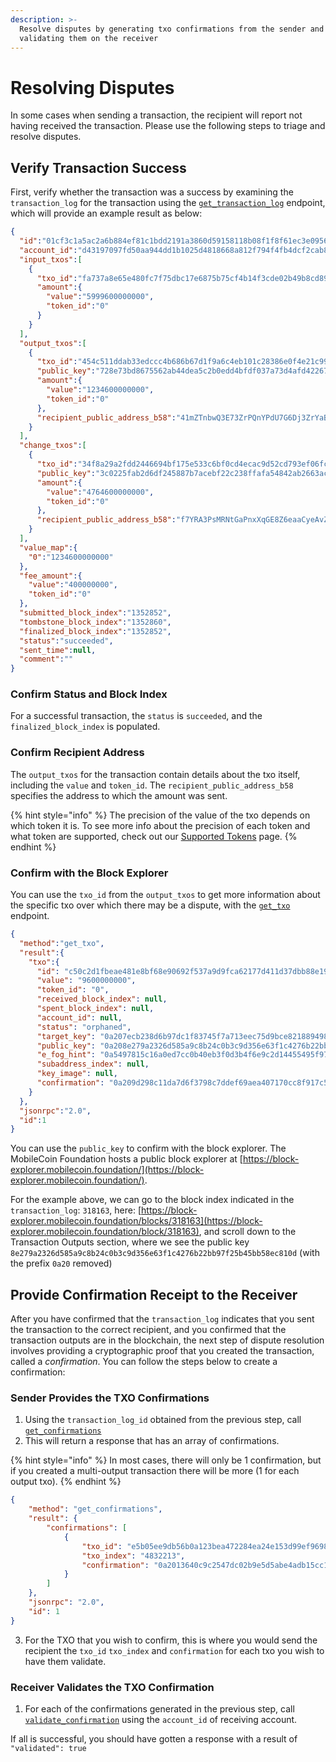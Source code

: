 ```yaml
---
description: >-
  Resolve disputes by generating txo confirmations from the sender and
  validating them on the receiver
---
```


# Resolving Disputes

In some cases when sending a transaction, the recipient will report not having received the transaction. Please use the
following steps to triage and resolve disputes.

## Verify Transaction Success

First, verify whether the transaction was a success by examining the `transaction_log` for the transaction using
the [`get_transaction_log`](../api-endpoints/v2/transaction/transaction-log/get_transaction_log.md) endpoint, which
will provide an example result as below:

```json
{
  "id":"01cf3c1a5ac2a6b884ef81c1bdd2191a3860d59158118b08f1f8f61ec3e09567",
  "account_id":"d43197097fd50aa944dd1b1025d4818668a812f794f4fb4dcf2cab890d3430ee",
  "input_txos":[
    {
      "txo_id":"fa737a8e65e480fc7f75dbc17e6875b75cf4b14f3cde02b49b8cd8921fdf7dbb",
      "amount":{
        "value":"5999600000000",
        "token_id":"0"
      }
    }
  ],
  "output_txos":[
    {
      "txo_id":"454c511ddab33edccc4b686b67d1f9a6c4eb101c28386e0f4e21c994ea35aa2f",
      "public_key":"728e73bd8675562ab44dea5c2b0edd4bfdf037a73d4afd42267442337c60f73b",
      "amount":{
        "value":"1234600000000",
        "token_id":"0"
      },
      "recipient_public_address_b58":"41mZTnbwQ3E73ZrPQnYPdU7G6Dj3ZrYaBkrcAYPNgm61P7gBvzUke94HQB8ztPaAu1y1NCFyUAoRyYsCMixeKpUvMK64QYC1NDd7YneACJk"
    }
  ],
  "change_txos":[
    {
      "txo_id":"34f8a29a2fdd2446694bf175e533c6bf0cd4ecac9d52cd793ef06fc011661b89",
      "public_key":"3c0225fab2d6df245887b7acebf22c238ffafa54842ab2663ac27833975a2212",
      "amount":{
        "value":"4764600000000",
        "token_id":"0"
      },
      "recipient_public_address_b58":"f7YRA3PsMRNtGaPnxXqGE8Z6eaaCyeAvZtvpkze86aWxcF7a4Kcz1t7p827GHRqM93iWHvqqrp2poG1QxX4xVidAXNuBGzwpCsEoAouq5h"
    }
  ],
  "value_map":{
    "0":"1234600000000"
  },
  "fee_amount":{
    "value":"400000000",
    "token_id":"0"
  },
  "submitted_block_index":"1352852",
  "tombstone_block_index":"1352860",
  "finalized_block_index":"1352852",
  "status":"succeeded",
  "sent_time":null,
  "comment":""
}
```

### Confirm Status and Block Index

For a successful transaction, the `status` is `succeeded`, and the `finalized_block_index` is populated.

### Confirm Recipient Address

The `output_txos` for the transaction contain details about the txo itself, including the `value` and `token_id`.
The `recipient_public_address_b58` specifies the address to which the amount was sent.

{% hint style="info" %}
The precision of the value of the txo depends on which token it is. To see more info about the precision of each token
and what token are supported, check out our [Supported Tokens](../usage/supported-token-metadata.md) page.
{% endhint %}

### Confirm with the Block Explorer

You can use the `txo_id` from the `output_txos` to get more information about the specific txo over which there may be a
dispute, with the [`get_txo`](../api-endpoints/v2/transaction/txo/get_txo.md) endpoint.

```json
{
  "method":"get_txo",
  "result":{
    "txo":{
      "id": "c50c2d1fbeae481e8bf68e90692f537a9d9fca62177d411d37dbb88e19a8f4d6",
      "value": "9600000000",
      "token_id": "0",
      "received_block_index": null,
      "spent_block_index": null,
      "account_id": null,
      "status": "orphaned",
      "target_key": "0a207ecb238d6b97dc1f83745f7a713eec75d9bce821889498b1e475144c89059c66",
      "public_key": "0a208e279a2326d585a9c8b24c0b3c9d356e63f1c4276b22bb97f25b45bb58ec810d",
      "e_fog_hint": "0a5497815c16a0ed7cc0b40eb3f0d3b4f6e9c2d14455495f971c2eff3e53889ee50e48a0ceede2c502499a4a1f181a8be0e9c0347d1a21923510c86ac102a400b5b5dd4ce8b145ab754f6541d610957857f983cb0100",
      "subaddress_index": null,
      "key_image": null,
      "confirmation": "0a209d298c11da7d6f3798c7ddef69aea407170cc8f917c5cbfb4e8651513995db31"
    }
  },
  "jsonrpc":"2.0",
  "id":1
}
```

You can use the `public_key` to confirm with the block explorer. The MobileCoin Foundation hosts a public block explorer
at [https://block-explorer.mobilecoin.foundation/](https://block-explorer.mobilecoin.foundation/).

For the example above, we can go to the block index indicated in the `transaction_log`: `318163`,
here: [https://block-explorer.mobilecoin.foundation/blocks/318163](https://block-explorer.mobilecoin.foundation/block/318163),
and scroll down to the Transaction Outputs section, where we see the public
key `8e279a2326d585a9c8b24c0b3c9d356e63f1c4276b22bb97f25b45bb58ec810d` (with the prefix `0a20` removed)

## Provide Confirmation Receipt to the Receiver

After you have confirmed that the `transaction_log` indicates that you sent the transaction to the correct recipient,
and you confirmed that the transaction outputs are in the blockchain, the next step of dispute resolution involves
providing a cryptographic proof that you created the transaction, called a _confirmation_. You can follow the steps
below to create a confirmation:

### Sender Provides the TXO Confirmations

1. Using the `transaction_log_id` obtained from the previous step,
   call [`get_confirmations`](../api-endpoints/v2/transaction/transaction-confirmation/get_confirmations.md)
2. This will return a response that has an array of confirmations.&#x20;

{% hint style="info" %}
In most cases, there will only be 1 confirmation, but if you created a multi-output transaction there will be more (1
for each output txo).
{% endhint %}

```json
{
    "method": "get_confirmations",
    "result": {
        "confirmations": [
            {
                "txo_id": "e5b05ee9db56b0a123bea472284ea24e153d99ef9698ca5dfb4dee56e3320295",
                "txo_index": "4832213",
                "confirmation": "0a2013640c9c2547dc02b9e5d5abe4adb15cc1532c4651a253b661ad7b15e0ebad62"
            }
        ]
    },
    "jsonrpc": "2.0",
    "id": 1
}
```

3. For the TXO that you wish to confirm, this is where you would send the recipient the `txo_id` `txo_index`
   and `confirmation` for each txo you wish to have them validate.

### Receiver Validates the TXO Confirmation

1. For each of the confirmations generated in the previous step,
   call [`validate_confirmation`](../api-endpoints/v2/transaction/transaction-confirmation/validate_confirmation.md)
   using the `account_id` of receiving account.

If all is successful, you should have gotten a response with a result of `"validated": true`
